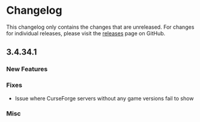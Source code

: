 # Changelog

This changelog only contains the changes that are unreleased. For changes for individual releases, please visit the
[releases](https://github.com/ATLauncher/ATLauncher/releases) page on GitHub.

## 3.4.34.1

### New Features

### Fixes
- Issue where CurseForge servers without any game versions fail to show

### Misc
